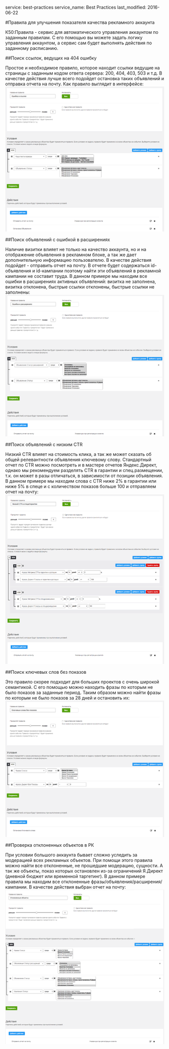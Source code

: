 service: best-practices
service_name: Best Practices
last_modified: 2016-06-22

#Правила для улучшения показателя качества рекламного аккаунта

К50:Правила - сервис для автоматического управления аккаунтом по заданным правилам. С его помощью вы можете задать логику управления аккаунтом, а сервис сам будет выполнять действия по заданному расписанию.

##Поиск ссылок, ведущих на 404 ошибку

Простое и необходимое правило, которое находит ссылки ведущие на страницы с заданным кодом ответа сервера: 200, 404, 403, 503 и т.д. В качестве действия лучше всего подойдет остановка таких объявлений и отправка отчета на почту. Как правило выглядит в интерфейсе: 
![404 ошибка](/best-practices/optimisator/404.png)

##Поиск объявлений с ошибкой в расширениях

Наличие визитки влияет не только на качество аккаунта, но и на отображение объявления в рекламном блоке, а так же дает дополнительную информацию пользователю. В качестве действия подойдет - отправить отчет на почту. В отчете будет содержаться id-объявления и id-кампании поэтому найти эти объявлений в рекламной кампании не составит труда.
В данном примере мы находим все ошибки в расширениях активных объявлений: визитка не заполнена, визитка отклонена, быстрые ссылки отклонены, быстрые ссылки не заполнены:
![Ошибка в расширениях](/best-practices/optimisator/oshibka-v-rasshireniyah.png)

##Поиск объявлений с низким CTR

Низкий CTR влияет на стоимость клика, а так же может сказать об общей релевантности объявления ключевому слову. Стандартный отчет по CTR можно посмотреть и в мастере отчетов Яндекс.Директ, однако мы рекомендуем разделять CTR в гарантии и спец.размещении, т.к. он может в разы отличаться, в зависимости от позиции объявления.
В данном примере мы находим слова с CTR ниже 2% в гарантии или ниже 5% в спеце и с количеством показов больше 100 и отправляем отчет на почту:
![Низкий CTR](/best-practices/optimisator/low-ctr.png)

##Поиск ключевых слов без показов

Это правило скорее подходит для больших проектов с очень широкой семантикой. С его помощью можно находить фразы по которым не было показов за заданные период.
Таким образом можно найти фразы по которым не было показов за 28 дней и остановить их:
![Ключи без показов](/best-practices/optimisator/bez-pokazov.png)

##Проверка отклоненных объектов в РК

При условии большого аккаунта бывает сложно уследить за модерацией всех рекламных объектов. При помощи этого правила можно найти все отклоненные, не прошедшие модерацию, сущности. А так же объекты, показ которых остановлен из-за ограничений Я.Директ (дневной бюджет или временной таргетинг).
В данном примере правила мы находим все отклоненные фразы/объявления/расширения/кампании. В качестве действия выбран отчет на почту:
![Отклоненные объекты](/best-practices/optimisator/otklonennye-obekty.png)


